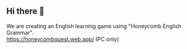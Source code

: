 ## Hi there 👋
We are creating an English learning game using "Honeycomb English Grammar".<br/>
https://honeycombquest.web.app/ (PC only)
